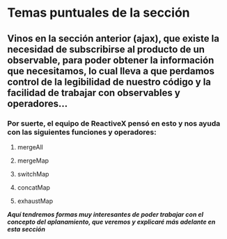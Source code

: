 # Temas puntuales de la sección
## Vinos en la sección anterior (ajax), que existe la necesidad de subscribirse al producto de un observable, para poder obtener la información que necesitamos, lo cual lleva a que perdamos control de la legibilidad de nuestro código y la facilidad de trabajar con observables y operadores...

### Por suerte, el equipo de ReactiveX pensó en esto y nos ayuda con las siguientes funciones y operadores:

1. mergeAll

2. mergeMap

3. switchMap

4. concatMap

5. exhaustMap

***Aquí tendremos formas muy interesantes de poder trabajar con el concepto del aplanamiento, que veremos y explicaré más adelante en esta sección***